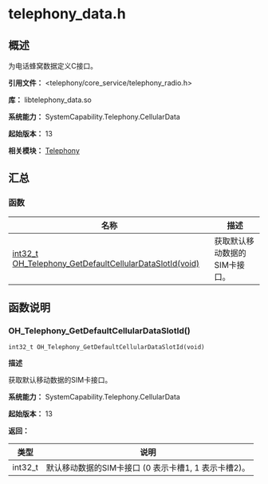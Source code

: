 # telephony_data.h

<!--Kit: Telephony Kit-->
<!--Subsystem: Telephony-->
<!--Owner: @k_lee9575-->
<!--Designer: @guo-min_net-->
<!--Tester: @tongxilin-->
<!--Adviser: @zhang_yixin13-->

## 概述

为电话蜂窝数据定义C接口。

**引用文件：** <telephony/core_service/telephony_radio.h>

**库：** libtelephony_data.so

**系统能力：** SystemCapability.Telephony.CellularData

**起始版本：** 13

**相关模块：** [Telephony](capi-telephony.md)


## 汇总

### 函数

| 名称 | 描述 |
| -- | -- |
| [int32_t OH_Telephony_GetDefaultCellularDataSlotId(void)](#oh_telephony_getdefaultcellulardataslotid) | 获取默认移动数据的SIM卡接口。 |

## 函数说明

### OH_Telephony_GetDefaultCellularDataSlotId()

```
int32_t OH_Telephony_GetDefaultCellularDataSlotId(void)
```

**描述**

获取默认移动数据的SIM卡接口。

**系统能力：** SystemCapability.Telephony.CellularData

**起始版本：** 13

**返回：**

| 类型 | 说明 |
| -- | -- |
| int32_t | 默认移动数据的SIM卡接口 (0 表示卡槽1, 1 表示卡槽2)。 |


